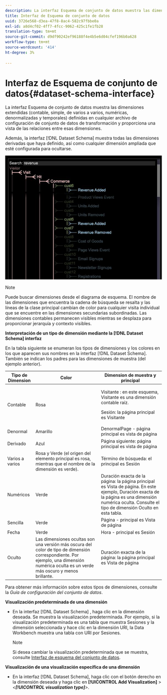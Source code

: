 ```yaml
---
description: La interfaz Esquema de conjunto de datos muestra las dimensiones extendidas (contable, simple, de varios a varios, numéricas, denormalizadas y temporales) definidas en cualquier archivo de configuración de conjunto de datos de transformación y proporciona una vista de las relaciones entre esas dimensiones.
title: Interfaz de Esquema de conjunto de datos
uuid: 3726e568-d3ea-47f8-8ac4-582c97fbbe0a
exl-id: a8d4cf02-4ff7-4fcc-9062-425c1fe1fb28
translation-type: tm+mt
source-git-commit: d9df90242ef96188f4e4b5e6d04cfef196b0a628
workflow-type: tm+mt
source-wordcount: '414'
ht-degree: 3%

---
```


# Interfaz de Esquema de conjunto de datos{#dataset-schema-interface}

La interfaz Esquema de conjunto de datos muestra las dimensiones extendidas (contable, simple, de varios a varios, numéricas, denormalizadas y temporales) definidas en cualquier archivo de configuración de conjunto de datos de transformación y proporciona una vista de las relaciones entre esas dimensiones.

Además, la interfaz [!DNL Dataset Schema] muestra todas las dimensiones derivadas que haya definido, así como cualquier dimensión ampliada que esté configurada para ocultarse.

![](assets/vis_DatasetSchema_Example2.png)

>[!NOTE]
>
>Puede buscar dimensiones desde el diagrama de esquema. El nombre de las dimensiones que encuentra la cadena de búsqueda se resalta y las líneas de la clase principal cambian de color para cualquier visita individual que se encuentre en las dimensiones secundarias subordinadas. Las dimensiones contables permanecen visibles mientras se desplaza para proporcionar jerarquía y contexto visibles.

**Interpretación de un tipo de dimensión mediante la  [!DNL Dataset Schema] interfaz**

En la tabla siguiente se enumeran los tipos de dimensiones y los colores en los que aparecen sus nombres en la interfaz [!DNL Dataset Schema]. También se indican los padres para las dimensiones de muestra (del ejemplo anterior).

<table id="table_CF888522626E49A4A10D87085CAB5CC1"> 
 <thead> 
  <tr> 
   <th colname="col1" class="entry"> Tipo de Dimension </th> 
   <th colname="col2" class="entry"> Color </th> 
   <th colname="col3" class="entry"> Dimension de muestra y principal </th> 
  </tr> 
 </thead>
 <tbody> 
  <tr> 
   <td colname="col1"> Contable </td> 
   <td colname="col2"> Rosa </td> 
   <td colname="col3"> <p>Visitante : en este esquema, Visitante es una dimensión contable raíz. </p> <p>Sesión: la página principal es Visitante </p> </td> 
  </tr> 
  <tr> 
   <td colname="col1"> Denormal </td> 
   <td colname="col2"> Amarillo </td> 
   <td colname="col3"> DenormalPage - página principal es vista de página </td> 
  </tr> 
  <tr> 
   <td colname="col1"> Derivado </td> 
   <td colname="col2"> Azul </td> 
   <td colname="col3"> Página siguiente: página principal es vista de página </td> 
  </tr> 
  <tr> 
   <td colname="col1"> Varios a varios </td> 
   <td colname="col2"> Rosa y Verde (el origen del elemento principal es rosa, mientras que el nombre de la dimensión es verde). </td> 
   <td colname="col3"> Término de búsqueda: el principal es Sesión </td> 
  </tr> 
  <tr> 
   <td colname="col1"> Numéricos </td> 
   <td colname="col2"> Verde </td> 
   <td colname="col3"> Duración exacta de la página: la página principal es Vista de página. En este ejemplo, Duración exacta de la página es una dimensión numérica oculta. Consulte el tipo de dimensión Oculto en esta tabla. </td> 
  </tr> 
  <tr> 
   <td colname="col1"> Sencilla </td> 
   <td colname="col2"> Verde </td> 
   <td colname="col3"> Página - principal es Vista de página </td> 
  </tr> 
  <tr> 
   <td colname="col1"> Fecha </td> 
   <td colname="col2"> Verde </td> 
   <td colname="col3"> Hora - principal es Sesión </td> 
  </tr> 
  <tr> 
   <td colname="col1"> Oculto </td> 
   <td colname="col2"> Las dimensiones ocultas son una versión más oscura del color de tipo de dimensión correspondiente. Por ejemplo, una dimensión numérica oculta es un verde más oscuro y menos brillante. </td> 
   <td colname="col3"> Duración exacta de la página: la página principal es Vista de página </td> 
  </tr> 
 </tbody> 
</table>

Para obtener más información sobre estos tipos de dimensiones, consulte la *Guía de configuración del conjunto de datos*.

**Visualización predeterminada de una dimensión**

* En la interfaz [!DNL Dataset Schema] , haga clic en la dimensión deseada. Se muestra la visualización predeterminada. Por ejemplo, si la visualización predeterminada es una tabla que muestra Sesiones y la dimensión seleccionada y hace clic en la dimensión URI, la Data Workbench muestra una tabla con URI por Sesiones.

   >[!NOTE]
   >
   >Si desea cambiar la visualización predeterminada que se muestra, consulte [Interfaz de esquema del conjunto de datos](../../../home/c-get-started/c-admin-intrf/c-dtst-sch-intrf.md#concept-e147b3a5b542453ca2b121e1c85bb175).

**Visualización de una visualización específica de una dimensión**

* En la interfaz [!DNL Dataset Schema], haga clic con el botón derecho en la dimensión deseada y haga clic en **[!UICONTROL Add Visualization]** > *&lt;**[!UICONTROL visualization type]**>*.
